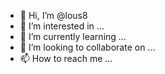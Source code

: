 - 👋 Hi, I’m @lous8
- 👀 I’m interested in ...
- 🌱 I’m currently learning ...
- 💞️ I’m looking to collaborate on ...
- 📫 How to reach me ...

<!---
lous8/lous8 is a ✨ special ✨ repository because its `README.md` (this file) appears on your GitHub profile.
You can click the Preview link to take a look at your changes.
-
